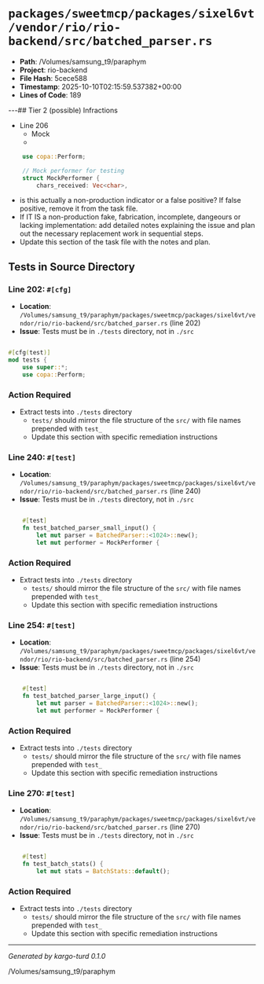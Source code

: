 # `packages/sweetmcp/packages/sixel6vt/vendor/rio/rio-backend/src/batched_parser.rs`

- **Path**: /Volumes/samsung_t9/paraphym
- **Project**: rio-backend
- **File Hash**: 5cece588  
- **Timestamp**: 2025-10-10T02:15:59.537382+00:00  
- **Lines of Code**: 189

---## Tier 2 (possible) Infractions 


- Line 206
  - Mock
  - 

```rust
    use copa::Perform;

    // Mock performer for testing
    struct MockPerformer {
        chars_received: Vec<char>,
```

- is this actually a non-production indicator or a false positive? If false positive, remove it from the task file.
- If IT IS a non-production fake, fabrication, incomplete, dangeours or lacking implementation: add detailed notes explaining the issue and plan out the necessary replacement work in sequential steps. 
- Update this section of the task file with the notes and plan.

## Tests in Source Directory


### Line 202: `#[cfg]`

- **Location**: `/Volumes/samsung_t9/paraphym/packages/sweetmcp/packages/sixel6vt/vendor/rio/rio-backend/src/batched_parser.rs` (line 202)
- **Issue**: Tests must be in `./tests` directory, not in `./src`

```rust

#[cfg(test)]
mod tests {
    use super::*;
    use copa::Perform;
```

### Action Required

- Extract tests into `./tests` directory
  - `tests/` should mirror the file structure of the `src/` with file names prepended with `test_`
  - Update this section with specific remediation instructions
  


### Line 240: `#[test]`

- **Location**: `/Volumes/samsung_t9/paraphym/packages/sweetmcp/packages/sixel6vt/vendor/rio/rio-backend/src/batched_parser.rs` (line 240)
- **Issue**: Tests must be in `./tests` directory, not in `./src`

```rust

    #[test]
    fn test_batched_parser_small_input() {
        let mut parser = BatchedParser::<1024>::new();
        let mut performer = MockPerformer {
```

### Action Required

- Extract tests into `./tests` directory
  - `tests/` should mirror the file structure of the `src/` with file names prepended with `test_`
  - Update this section with specific remediation instructions
  


### Line 254: `#[test]`

- **Location**: `/Volumes/samsung_t9/paraphym/packages/sweetmcp/packages/sixel6vt/vendor/rio/rio-backend/src/batched_parser.rs` (line 254)
- **Issue**: Tests must be in `./tests` directory, not in `./src`

```rust

    #[test]
    fn test_batched_parser_large_input() {
        let mut parser = BatchedParser::<1024>::new();
        let mut performer = MockPerformer {
```

### Action Required

- Extract tests into `./tests` directory
  - `tests/` should mirror the file structure of the `src/` with file names prepended with `test_`
  - Update this section with specific remediation instructions
  


### Line 270: `#[test]`

- **Location**: `/Volumes/samsung_t9/paraphym/packages/sweetmcp/packages/sixel6vt/vendor/rio/rio-backend/src/batched_parser.rs` (line 270)
- **Issue**: Tests must be in `./tests` directory, not in `./src`

```rust

    #[test]
    fn test_batch_stats() {
        let mut stats = BatchStats::default();

```

### Action Required

- Extract tests into `./tests` directory
  - `tests/` should mirror the file structure of the `src/` with file names prepended with `test_`
  - Update this section with specific remediation instructions
  

---

*Generated by kargo-turd 0.1.0*

/Volumes/samsung_t9/paraphym
